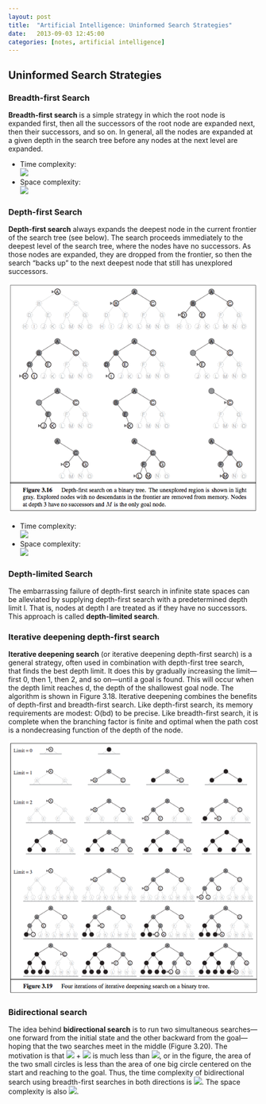 ```yaml
---
layout: post
title:  "Artificial Intelligence: Uninformed Search Strategies"
date:   2013-09-03 12:45:00
categories: [notes, artificial intelligence]
---
```


## Uninformed Search Strategies

### Breadth-first Search

__Breadth-first search__ is a simple strategy in which the root node is expanded first, then all the successors of the root node are expanded next, then their successors, and so on. In general, all the nodes are expanded at a given depth in the search tree before any nodes at the next level are expanded.

* Time complexity:<br><img src="http://latex.codecogs.com/png.latex?%5Cdpi%7B120%7D%20%5Clarge%20O%28b%5Ed%29">
* Space complexity:<br><img src="http://latex.codecogs.com/png.latex?%5Cdpi%7B120%7D%20%5Clarge%20O%28b%5Ed%29">

### Depth-first Search

__Depth-first search__ always expands the deepest node in the current frontier of the search tree (see below). The search proceeds immediately to the deepest level of the search tree, where the nodes have no successors. As those nodes are expanded, they are dropped from the frontier, so then the search “backs up” to the next deepest node that still has unexplored successors.

<p align="center">
  <img src="/img/depth-first-search.png">
</p>

* Time complexity:<br><img src="http://latex.codecogs.com/png.latex?%5Cdpi%7B120%7D%20%5Clarge%20O%28b%5Em%29">
* Space complexity:<br><img src="http://latex.codecogs.com/png.latex?%5Cdpi%7B120%7D%20%5Clarge%20O%28b%5Ccdot%20m%29">

### Depth-limited Search

The embarrassing failure of depth-first search in infinite state spaces can be alleviated by supplying depth-first search with a predetermined depth limit l. That is, nodes at depth l are treated as if they have no successors. This approach is called __depth-limited search__.

### Iterative deepening depth-first search

__Iterative deepening search__ (or iterative deepening depth-first search) is a general strategy, often used in combination with depth-first tree search, that finds the best depth limit. It does this by gradually increasing the limit—first 0, then 1, then 2, and so on—until a goal is found. This will occur when the depth limit reaches d, the depth of the shallowest goal node. The algorithm is shown in Figure 3.18. Iterative deepening combines the benefits of depth-first and breadth-first search. Like depth-first search, its memory requirements are modest: O(bd) to be precise. Like breadth-first search, it is complete when the branching factor is finite and optimal when the path cost is a nondecreasing function of the depth of the node.

<p align="center">
  <img src="/img/iterative-deepening.png">
</p>

### Bidirectional search

The idea behind __bidirectional search__ is to run two simultaneous searches—one forward from the initial state and the other backward from the goal—hoping that the two searches meet in the middle (Figure 3.20). The motivation is that <img src="http://latex.codecogs.com/gif.latex?b%5E%5Cfrac%7Bd%7D%7B2%7D"> + <img src="http://latex.codecogs.com/gif.latex?b%5E%5Cfrac%7Bd%7D%7B2%7D"> is much less than <img src="http://latex.codecogs.com/gif.latex?b%5Ccdot%20d">, or in the figure, the area of the two small circles is less than the area of one big circle centered on the start and reaching to the goal. Thus, the time complexity of bidirectional search using breadth-first searches in both directions is <img src="http://latex.codecogs.com/gif.latex?O%28b%5E%5Cfrac%7Bd%7D%7B2%7D%29">. The space complexity is also <img src="http://latex.codecogs.com/gif.latex?O%28b%5E%5Cfrac%7Bd%7D%7B2%7D%29">.